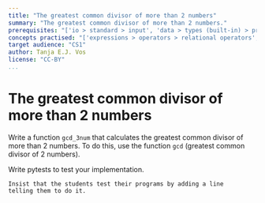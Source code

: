 ```yaml
---
title: "The greatest common divisor of more than 2 numbers"
summary: "The greatest common divisor of more than 2 numbers."
prerequisites: "['io > standard > input', 'data > types (built-in) > primitive > numeric', 'imperative programming > variables > variable declaration', 'imperative programming > variables > assignment']"
concepts practised: "['expressions > operators > relational operators', 'expressions > operators > arithmetic operators', 'control flow > loops', 'control flow > conditionals']"
target audience: "CS1"
author: Tanja E.J. Vos
license: "CC-BY"
...
```


# The greatest common divisor of more than 2 numbers

Write a function `gcd_3num` that calculates the greatest common divisor of more than 2 numbers. To do this, use the function `gcd` (greatest common divisor of 2 numbers).

Write pytests to test your implementation.

```testruntile
Insist that the students test their programs by adding a line
telling them to do it.
```
